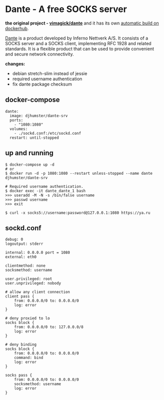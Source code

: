 Dante - A free SOCKS server
===========================

**the original project - [vimagick/dante][1]** and it has its own [automatic build on dockerhub][2]. 

[Dante][3] is a product developed by Inferno Nettverk A/S. It consists of a
SOCKS server and a SOCKS client, implementing RFC 1928 and related standards.
It is a flexible product that can be used to provide convenient and secure
network connectivity. 

**changes:**
- debian stretch-slim instead of jessie
- required username authentication
- fix dante package checksum

## docker-compose

```
dante:
  image: djhumster/dante-srv
  ports:
    - "1080:1080"
  volumes:
    - ./sockd.conf:/etc/sockd.conf
  restart: until-stopped
```

## up and running

```
$ docker-compose up -d
# or
$ docker run -d -p 1080:1080 --restart unless-stopped --name dante djhumster/dante-srv

# Required username authentication.
$ docker exec -it dante_dante_1 bash
>>> useradd -M -N -s /bin/false username
>>> passwd username
>>> exit

$ curl -x socks5://username:password@127.0.0.1:1080 https://ya.ru
```

[1]: https://github.com/vimagick/dockerfiles/tree/master/dante
[2]: https://hub.docker.com/r/vimagick/dante/
[3]: http://www.inet.no/dante/index.html

## sockd.conf

```
debug: 0
logoutput: stderr

internal: 0.0.0.0 port = 1080
external: eth0
 
clientmethod: none
socksmethod: username

user.privileged: root
user.unprivileged: nobody

# allow any client connection
client pass {
    from: 0.0.0.0/0 to: 0.0.0.0/0
    log: error
}

# deny proxied to lo
socks block {
    from: 0.0.0.0/0 to: 127.0.0.0/8
    log: error
}

# deny binding
socks block {
    from: 0.0.0.0/0 to: 0.0.0.0/0
    command: bind
    log: error
}

socks pass {
    from: 0.0.0.0/0 to: 0.0.0.0/0
    socksmethod: username
    log: error
}
```
